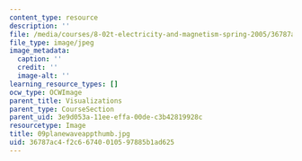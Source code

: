 ```yaml
---
content_type: resource
description: ''
file: /media/courses/8-02t-electricity-and-magnetism-spring-2005/36787ac4f2c66740010597885b1ad625_09planewaveappthumb.jpg
file_type: image/jpeg
image_metadata:
  caption: ''
  credit: ''
  image-alt: ''
learning_resource_types: []
ocw_type: OCWImage
parent_title: Visualizations
parent_type: CourseSection
parent_uid: 3e9d053a-11ee-effa-00de-c3b42819928c
resourcetype: Image
title: 09planewaveappthumb.jpg
uid: 36787ac4-f2c6-6740-0105-97885b1ad625
---
```

